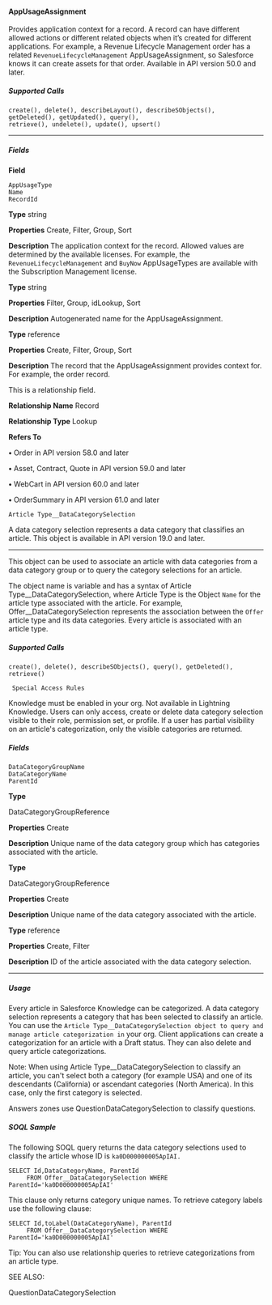 #### AppUsageAssignment

Provides application context for a record. A record can have different allowed actions or different related objects when it’s created for
different applications. For example, a Revenue Lifecycle Management order has a related `RevenueLifecycleManagement`
AppUsageAssignment, so Salesforce knows it can create assets for that order. Available in API version 50.0 and later.

##### Supported Calls
```
create(), delete(), describeLayout(), describeSObjects(), getDeleted(), getUpdated(), query(),
retrieve(), undelete(), update(), upsert()

```

-----

##### Fields

**Field**
```
AppUsageType
Name
RecordId

```

**Type**
string

**Properties**
Create, Filter, Group, Sort

**Description**
The application context for the record. Allowed values are determined by the available
licenses. For example, the `RevenueLifecycleManagement` and `BuyNow`
AppUsageTypes are available with the Subscription Management license.

**Type**
string

**Properties**
Filter, Group, idLookup, Sort

**Description**
Autogenerated name for the AppUsageAssignment.

**Type**
reference

**Properties**
Create, Filter, Group, Sort

**Description**
The record that the AppUsageAssignment provides context for. For example, the order
record.

This is a relationship field.

**Relationship Name**
Record

**Relationship Type**
Lookup

**Refers To**

**•** Order in API version 58.0 and later

**•** Asset, Contract, Quote in API version 59.0 and later

**•** WebCart in API version 60.0 and later

**•** OrderSummary in API version 61.0 and later

```
Article Type__DataCategorySelection

```
A data category selection represents a data category that classifies an article. This object is available in API version 19.0 and later.


-----

This object can be used to associate an article with data categories from a data category group or to query the category selections for
an article.

The object name is variable and has a syntax of Article Type__DataCategorySelection, where Article Type is the Object
`Name` for the article type associated with the article. For example, Offer__DataCategorySelection represents the association
between the `Offer` article type and its data categories. Every article is associated with an article type.

##### Supported Calls
```
create(), delete(), describeSObjects(), query(), getDeleted(), retrieve()

 Special Access Rules

```
Knowledge must be enabled in your org. Not available in Lightning Knowledge. Users can only access, create or delete data category
selection visible to their role, permission set, or profile. If a user has partial visibility on an article's categorization, only the visible categories
are returned.

##### Fields

```
DataCategoryGroupName
DataCategoryName
ParentId

```

**Type**

DataCategoryGroupReference

**Properties**
Create

**Description**
Unique name of the data category group which has categories associated with the article.

**Type**

DataCategoryGroupReference

**Properties**
Create

**Description**
Unique name of the data category associated with the article.

**Type**
reference

**Properties**
Create, Filter

**Description**
ID of the article associated with the data category selection.


-----

##### Usage

Every article in Salesforce Knowledge can be categorized. A data category selection represents a category that has been selected to
classify an article. You can use the `Article Type__DataCategorySelection object to query and manage article categorization in`
your org. Client applications can create a categorization for an article with a Draft status. They can also delete and query article
categorizations.

Note: When using Article Type__DataCategorySelection to classify an article, you can't select both a category (for example
USA) and one of its descendants (California) or ascendant categories (North America). In this case, only the first category is selected.

Answers zones use QuestionDataCategorySelection to classify questions.

##### SOQL Sample

The following SOQL query returns the data category selections used to classify the article whose ID is `ka0D000000005ApIAI.`
```
SELECT Id,DataCategoryName, ParentId
     FROM Offer__DataCategorySelection WHERE ParentId='ka0D000000005ApIAI'

```
This clause only returns category unique names. To retrieve category labels use the following clause:
```
SELECT Id,toLabel(DataCategoryName), ParentId
     FROM Offer__DataCategorySelection WHERE ParentId='ka0D000000005ApIAI'

```
Tip: You can also use relationship queries to retrieve categorizations from an article type.

SEE ALSO:

QuestionDataCategorySelection
